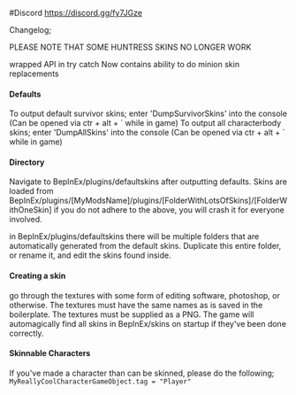 ﻿#Discord
https://discord.gg/fy7JGze

Changelog;

PLEASE NOTE THAT SOME HUNTRESS SKINS NO LONGER WORK

wrapped API in try catch
Now contains ability to do minion skin replacements

#### Defaults
To output default survivor skins; enter 'DumpSurvivorSkins' into the console (Can be opened via   ctr + alt + \`   while in game)
To output all characterbody skins; enter 'DumpAllSkins' into the console (Can be opened via   ctr + alt + \`   while in game)

#### Directory
Navigate to BepInEx/plugins/defaultskins after outputting defaults.
Skins are loaded from BepInEx/plugins/[MyModsName]/plugins/[FolderWithLotsOfSkins]/[FolderWithOneSkin]
if you do not adhere to the above, you will crash it for everyone involved.

in BepInEx/plugins/defaultskins there will be multiple folders that are automatically generated from the default skins.
Duplicate this entire folder, or rename it, and edit the skins found inside.

#### Creating a skin
go through the textures with some form of editing software, photoshop, or otherwise.
The textures must have the same names as is saved in the boilerplate.
The textures must be supplied as a PNG.
The game will automagically find all skins in BepInEx/skins on startup if they've been done correctly.

#### Skinnable Characters
If you've made a character than can be skinned, please do the following; `MyReallyCoolCharacterGameObject.tag = "Player"`